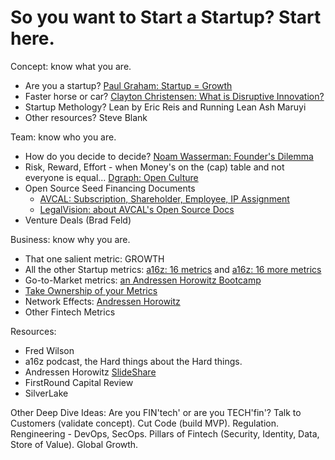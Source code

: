 
# So you want to Start a Startup? Start here.

Concept: know what you are.
* Are you a startup? [Paul Graham: Startup = Growth](http://paulgraham.com/growth)
* Faster horse or car? [Clayton Christensen: What is Disruptive Innovation?](https://hbr.org/2015/12/what-is-disruptive-innovation)
* Startup Methology? Lean by Eric Reis and Running Lean Ash Maruyi
* Other resources? Steve Blank

Team: know who you are.
*  How do you decide to decide? [Noam Wasserman: Founder's Dilemma](http://ecorner.stanford.edu/videos/3024/The-Founders-Dilemmas-Entire-Talk)
*  Risk, Reward, Effort - when Money's on the (cap) table and not everyone is equal... [Dgraph: Open Culture](https://docs.google.com/spreadsheets/d/1qGeXkhIqtcwQDCf3SZla3RLTsfg6jjHvgzEau0wPLYA/edit#gid=1860205154)
*  Open Source Seed Financing Documents
      *  [AVCAL: Subscription, Shareholder, Employee, IP Assignment](https://www.avcal.com.au/resources/open-source-seed-financing-documents)
      *  [LegalVision: about AVCAL's Open Source Docs](https://legalvision.com.au/what-are-the-avcal-open-source-seed-financing-documents/)
 * Venture Deals (Brad Feld)

Business: know why you are.
*   That one salient metric: GROWTH
*   All the other Startup metrics: [a16z: 16 metrics](https://a16z.com/2015/08/21/16-metrics/) and [a16z: 16 more metrics](https://a16z.com/2015/09/23/16-more-metrics/)
*   Go-to-Market metrics: [an Andressen Horowitz Bootcamp](https://www.slideshare.net/a16z/go-to-market-bootcamp-for-startups)
*   [Take Ownership of your Metrics](http://yankeesabralimey.tumblr.com/post/127563634610/take-ownership-of-your-metrics)
*   Network Effects: [Andressen Horowitz](https://www.slideshare.net/a16z/network-effects-59206938/4-Because_understanding_network_effects_helps)
*   Other Fintech Metrics

Resources:
* Fred Wilson
* a16z podcast, the Hard things about the Hard things.
* Andressen Horowitz [SlideShare](https://www.slideshare.net/a16z/presentations)
* FirstRound Capital Review
* SilverLake

Other Deep Dive Ideas: 
Are you FIN'tech' or are you TECH'fin'? 
Talk to Customers (validate concept). 
Cut Code (build MVP). 
Regulation.
Rengineering - DevOps, SecOps.
Pillars of Fintech (Security, Identity, Data, Store of Value).
Global Growth.
